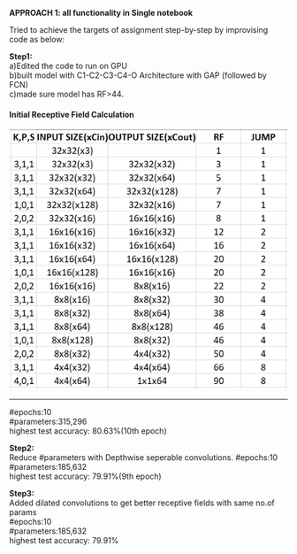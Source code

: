 **APPROACH 1: all functionality in Single notebook**  

Tried to achieve the targets of assignment step-by-step by improvising code as below:  

**Step1:**  
a)Edited the code to run on GPU  
b)built model with C1-C2-C3-C4-O Architecture with GAP (followed by FCN)  
c)made sure model has RF>44. 
<h4>Initial Receptive Field Calculation</h3>

![Image](https://github.com/bhkpriyanka/EVA4/blob/master/Week7/Approach1/ReceptiveField.png)

<hr> 

#epochs:10  
#parameters:315,296  
highest test accuracy: 80.63%(10th epoch)


**Step2:**  
Reduce #parameters with Depthwise seperable convolutions.
#epochs:10  
#parameters:185,632  
highest test accuracy: 79.91%(9th epoch)

**Step3:**  
Added dilated convolutions to get better receptive fields with same no.of params  
#epochs:10  
#parameters:185,632  
highest test accuracy: 79.91%  

